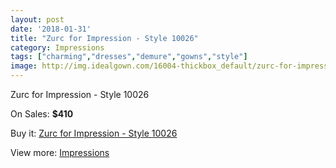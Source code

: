 ```yaml
---
layout: post
date: '2018-01-31'
title: "Zurc for Impression - Style 10026"
category: Impressions
tags: ["charming","dresses","demure","gowns","style"]
image: http://img.idealgown.com/16004-thickbox_default/zurc-for-impression-style-10026.jpg
---
```

Zurc for Impression - Style 10026

On Sales: **$410**
<a href="https://www.idealgown.com/en/impressions/6391-zurc-for-impression-style-10026.html"><amp-img layout="responsive" width="600" height="600" src="//img.idealgown.com/16004-thickbox_default/zurc-for-impression-style-10026.jpg" alt="Zurc for Impression - Style 10026 0" /></a>
<a href="https://www.idealgown.com/en/impressions/6391-zurc-for-impression-style-10026.html"><amp-img layout="responsive" width="600" height="600" src="//img.idealgown.com/16007-thickbox_default/zurc-for-impression-style-10026.jpg" alt="Zurc for Impression - Style 10026 1" /></a>
<a href="https://www.idealgown.com/en/impressions/6391-zurc-for-impression-style-10026.html"><amp-img layout="responsive" width="600" height="600" src="//img.idealgown.com/16006-thickbox_default/zurc-for-impression-style-10026.jpg" alt="Zurc for Impression - Style 10026 2" /></a>
<a href="https://www.idealgown.com/en/impressions/6391-zurc-for-impression-style-10026.html"><amp-img layout="responsive" width="600" height="600" src="//img.idealgown.com/16005-thickbox_default/zurc-for-impression-style-10026.jpg" alt="Zurc for Impression - Style 10026 3" /></a>

Buy it: [Zurc for Impression - Style 10026](https://www.idealgown.com/en/impressions/6391-zurc-for-impression-style-10026.html "Zurc for Impression - Style 10026")

View more: [Impressions](https://www.idealgown.com/en/91-impressions "Impressions")